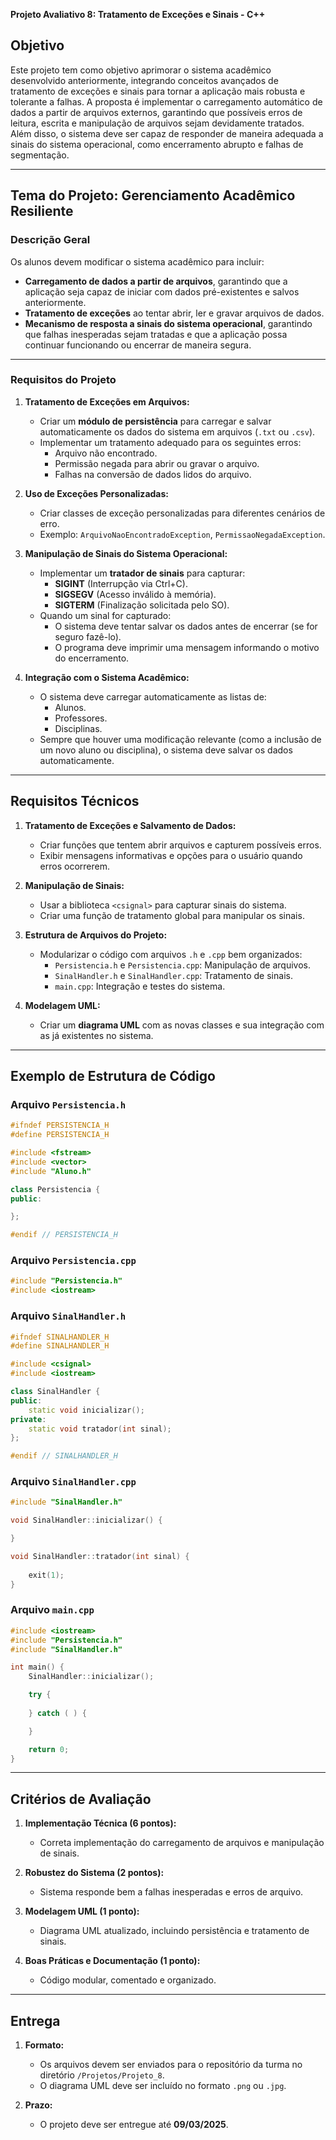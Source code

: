  **Projeto Avaliativo 8: Tratamento de Exceções e Sinais - C++**

## **Objetivo**
Este projeto tem como objetivo aprimorar o sistema acadêmico desenvolvido anteriormente, integrando conceitos avançados de tratamento de exceções e sinais para tornar a aplicação mais robusta e tolerante a falhas. A proposta é implementar o carregamento automático de dados a partir de arquivos externos, garantindo que possíveis erros de leitura, escrita e manipulação de arquivos sejam devidamente tratados. Além disso, o sistema deve ser capaz de responder de maneira adequada a sinais do sistema operacional, como encerramento abrupto e falhas de segmentação.

---

## **Tema do Projeto: Gerenciamento Acadêmico Resiliente**

### **Descrição Geral**
Os alunos devem modificar o sistema acadêmico para incluir:
- **Carregamento de dados a partir de arquivos**, garantindo que a aplicação seja capaz de iniciar com dados pré-existentes e salvos anteriormente.
- **Tratamento de exceções** ao tentar abrir, ler e gravar arquivos de dados.
- **Mecanismo de resposta a sinais do sistema operacional**, garantindo que falhas inesperadas sejam tratadas e que a aplicação possa continuar funcionando ou encerrar de maneira segura.

---

### **Requisitos do Projeto**

1. **Tratamento de Exceções em Arquivos:**
   - Criar um **módulo de persistência** para carregar e salvar automaticamente os dados do sistema em arquivos (`.txt` ou `.csv`).
   - Implementar um tratamento adequado para os seguintes erros:
     - Arquivo não encontrado.
     - Permissão negada para abrir ou gravar o arquivo.
     - Falhas na conversão de dados lidos do arquivo.

2. **Uso de Exceções Personalizadas:**
   - Criar classes de exceção personalizadas para diferentes cenários de erro.
   - Exemplo: `ArquivoNaoEncontradoException`, `PermissaoNegadaException`.

3. **Manipulação de Sinais do Sistema Operacional:**
   - Implementar um **tratador de sinais** para capturar:
     - **SIGINT** (Interrupção via Ctrl+C).
     - **SIGSEGV** (Acesso inválido à memória).
     - **SIGTERM** (Finalização solicitada pelo SO).
   - Quando um sinal for capturado:
     - O sistema deve tentar salvar os dados antes de encerrar (se for seguro fazê-lo).
     - O programa deve imprimir uma mensagem informando o motivo do encerramento.

4. **Integração com o Sistema Acadêmico:**
   - O sistema deve carregar automaticamente as listas de:
     - Alunos.
     - Professores.
     - Disciplinas.
   - Sempre que houver uma modificação relevante (como a inclusão de um novo aluno ou disciplina), o sistema deve salvar os dados automaticamente.

---

## **Requisitos Técnicos**

1. **Tratamento de Exceções e Salvamento de Dados:**
   - Criar funções que tentem abrir arquivos e capturem possíveis erros.
   - Exibir mensagens informativas e opções para o usuário quando erros ocorrerem.

2. **Manipulação de Sinais:**
   - Usar a biblioteca `<csignal>` para capturar sinais do sistema.
   - Criar uma função de tratamento global para manipular os sinais.

3. **Estrutura de Arquivos do Projeto:**
   - Modularizar o código com arquivos `.h` e `.cpp` bem organizados:
     - `Persistencia.h` e `Persistencia.cpp`: Manipulação de arquivos.
     - `SinalHandler.h` e `SinalHandler.cpp`: Tratamento de sinais.
     - `main.cpp`: Integração e testes do sistema.

4. **Modelagem UML:**
   - Criar um **diagrama UML** com as novas classes e sua integração com as já existentes no sistema.

---

## **Exemplo de Estrutura de Código**

### Arquivo `Persistencia.h`
```cpp
#ifndef PERSISTENCIA_H
#define PERSISTENCIA_H

#include <fstream>
#include <vector>
#include "Aluno.h"

class Persistencia {
public:

};

#endif // PERSISTENCIA_H
```

### Arquivo `Persistencia.cpp`
```cpp
#include "Persistencia.h"
#include <iostream>

```

### Arquivo `SinalHandler.h`
```cpp
#ifndef SINALHANDLER_H
#define SINALHANDLER_H

#include <csignal>
#include <iostream>

class SinalHandler {
public:
    static void inicializar();
private:
    static void tratador(int sinal);
};

#endif // SINALHANDLER_H
```

### Arquivo `SinalHandler.cpp`
```cpp
#include "SinalHandler.h"

void SinalHandler::inicializar() {

}

void SinalHandler::tratador(int sinal) {
 
    exit(1);
}
```

### Arquivo `main.cpp`
```cpp
#include <iostream>
#include "Persistencia.h"
#include "SinalHandler.h"

int main() {
    SinalHandler::inicializar();

    try {
        
    } catch ( ) {

    }

    return 0;
}
```

---

## **Critérios de Avaliação**

1. **Implementação Técnica (6 pontos):**
   - Correta implementação do carregamento de arquivos e manipulação de sinais.

2. **Robustez do Sistema (2 pontos):**
   - Sistema responde bem a falhas inesperadas e erros de arquivo.

3. **Modelagem UML (1 ponto):**
   - Diagrama UML atualizado, incluindo persistência e tratamento de sinais.

4. **Boas Práticas e Documentação (1 ponto):**
   - Código modular, comentado e organizado.

---

## **Entrega**

1. **Formato:**
   - Os arquivos devem ser enviados para o repositório da turma no diretório `/Projetos/Projeto_8`.
   - O diagrama UML deve ser incluído no formato `.png` ou `.jpg`.

2. **Prazo:**
   - O projeto deve ser entregue até **09/03/2025**.
